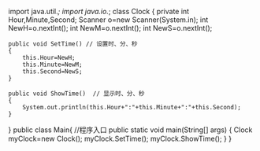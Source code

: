 import java.util.*;
import java.io.*;
class Clock {
	private int Hour,Minute,Second;
	Scanner o=new Scanner(System.in);
    int NewH=o.nextInt();
    int NewM=o.nextInt();
int NewS=o.nextInt();

	public void SetTime() // 设置时、分、秒
	{
		this.Hour=NewH;
		this.Minute=NewM;
		this.Second=NewS;
	}
	
	public void ShowTime()  // 显示时、分、秒
	{	
		System.out.println(this.Hour+":"+this.Minute+":"+this.Second);
	}
}
public class Main{
	//程序入口
	public static void main(String[] args) {
    Clock myClock=new Clock();
    myClock.SetTime();
	myClock.ShowTime();
	}
}
